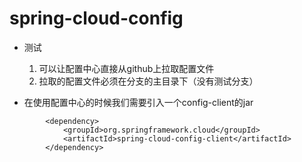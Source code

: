 # spring-cloud-config

- 测试
  1. 可以让配置中心直接从github上拉取配置文件
  2. 拉取的配置文件必须在分支的主目录下（没有测试分支）


- 在使用配置中心的时候我们需要引入一个config-client的jar
```jar
        <dependency>
            <groupId>org.springframework.cloud</groupId>
            <artifactId>spring-cloud-config-client</artifactId>
        </dependency>
```
